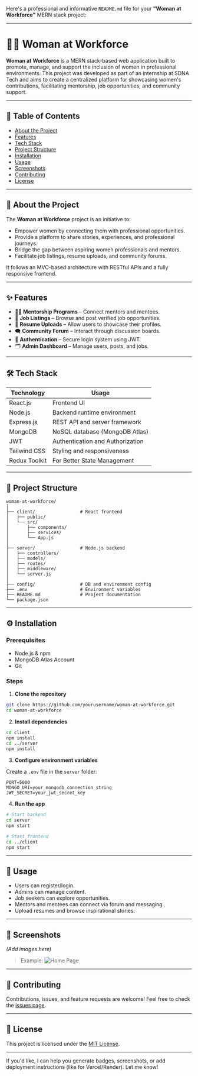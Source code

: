 Here's a professional and informative `README.md` file for your **"Woman at Workforce"** MERN stack project:

---

# 👩‍💼 Woman at Workforce

**Woman at Workforce** is a MERN stack-based web application built to promote, manage, and support the inclusion of women in professional environments. This project was developed as part of an internship at SDNA Tech and aims to create a centralized platform for showcasing women's contributions, facilitating mentorship, job opportunities, and community support.

---

## 📌 Table of Contents

* [About the Project](#about-the-project)
* [Features](#features)
* [Tech Stack](#tech-stack)
* [Project Structure](#project-structure)
* [Installation](#installation)
* [Usage](#usage)
* [Screenshots](#screenshots)
* [Contributing](#contributing)
* [License](#license)

---

## 📖 About the Project

The **Woman at Workforce** project is an initiative to:

* Empower women by connecting them with professional opportunities.
* Provide a platform to share stories, experiences, and professional journeys.
* Bridge the gap between aspiring women professionals and mentors.
* Facilitate job listings, resume uploads, and community forums.

It follows an MVC-based architecture with RESTful APIs and a fully responsive frontend.

---

## ✨ Features

* 👩‍🏫 **Mentorship Programs** – Connect mentors and mentees.
* 💼 **Job Listings** – Browse and post verified job opportunities.
* 📄 **Resume Uploads** – Allow users to showcase their profiles.
* 🗨️ **Community Forum** – Interact through discussion boards.
* 🔐 **Authentication** – Secure login system using JWT.
* 🗂️ **Admin Dashboard** – Manage users, posts, and jobs.

---

## 🛠️ Tech Stack

| Technology   | Usage                                |
| ------------ | ------------------------------------ |
| React.js     | Frontend UI                          |
| Node.js      | Backend runtime environment          |
| Express.js   | REST API and server framework        |
| MongoDB      | NoSQL database (MongoDB Atlas)       |
| JWT          | Authentication and Authorization     |
| Tailwind CSS | Styling and responsiveness           |
| Redux Toolkit| For Better State Management          |

---

## 📁 Project Structure

```
woman-at-workforce/
│
├── client/                 # React frontend
│   ├── public/
│   └── src/
│       ├── components/
│       ├── services/
│       └── App.js
│
├── server/                 # Node.js backend
│   ├── controllers/
│   ├── models/
│   ├── routes/
│   ├── middleware/
│   └── server.js
│
├── config/                 # DB and environment config
├── .env                    # Environment variables
├── README.md               # Project documentation
└── package.json
```

---

## ⚙️ Installation

### Prerequisites

* Node.js & npm
* MongoDB Atlas Account
* Git

### Steps

1. **Clone the repository**

```bash
git clone https://github.com/yourusername/woman-at-workforce.git
cd woman-at-workforce
```

2. **Install dependencies**

```bash
cd client
npm install
cd ../server
npm install
```

3. **Configure environment variables**

Create a `.env` file in the `server` folder:

```env
PORT=5000
MONGO_URI=your_mongodb_connection_string
JWT_SECRET=your_jwt_secret_key
```

4. **Run the app**

```bash
# Start backend
cd server
npm start

# Start frontend
cd ../client
npm start
```

---

## 🚀 Usage

* Users can register/login.
* Admins can manage content.
* Job seekers can explore opportunities.
* Mentors and mentees can connect via forum and messaging.
* Upload resumes and browse inspirational stories.

---

## 📸 Screenshots

*(Add images here)*

> Example: ![Home Page](screenshots/home.png)

---

## 🤝 Contributing

Contributions, issues, and feature requests are welcome!
Feel free to check the [issues page](https://github.com/yourusername/woman-at-workforce/issues).

---

## 📄 License

This project is licensed under the [MIT License](LICENSE).

---

If you'd like, I can help you generate badges, screenshots, or add deployment instructions (like for Vercel/Render). Let me know!
